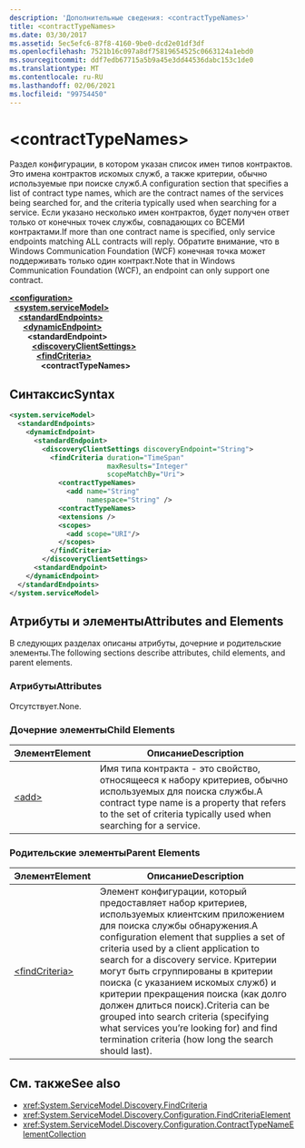 ```yaml
---
description: 'Дополнительные сведения: <contractTypeNames>'
title: <contractTypeNames>
ms.date: 03/30/2017
ms.assetid: 5ec5efc6-87f8-4160-9be0-dcd2e01df3df
ms.openlocfilehash: 7521b16c097a8df75819654525c0663124a1ebd0
ms.sourcegitcommit: ddf7edb67715a5b9a45e3dd44536dabc153c1de0
ms.translationtype: MT
ms.contentlocale: ru-RU
ms.lasthandoff: 02/06/2021
ms.locfileid: "99754450"
---
```

# \<contractTypeNames>

<span data-ttu-id="cc09a-102">Раздел конфигурации, в котором указан список имен типов контрактов. Это имена контрактов искомых служб, а также критерии, обычно используемые при поиске служб.</span><span class="sxs-lookup"><span data-stu-id="cc09a-102">A configuration section that specifies a list of contract type names, which are the contract names of the services being searched for, and the criteria typically used when searching for a service.</span></span> <span data-ttu-id="cc09a-103">Если указано несколько имен контрактов, будет получен ответ только от конечных точек службы, совпадающих со ВСЕМИ контрактами.</span><span class="sxs-lookup"><span data-stu-id="cc09a-103">If more than one contract name is specified, only service endpoints matching ALL contracts will reply.</span></span> <span data-ttu-id="cc09a-104">Обратите внимание, что в Windows Communication Foundation (WCF) конечная точка может поддерживать только один контракт.</span><span class="sxs-lookup"><span data-stu-id="cc09a-104">Note that in Windows Communication Foundation (WCF), an endpoint can only support one contract.</span></span>  
  
[**\<configuration>**](../configuration-element.md)\
&nbsp;&nbsp;[**\<system.serviceModel>**](system-servicemodel.md)\
&nbsp;&nbsp;&nbsp;&nbsp;[**\<standardEndpoints>**](standardendpoints.md)\
&nbsp;&nbsp;&nbsp;&nbsp;&nbsp;&nbsp;[**\<dynamicEndpoint>**](dynamicendpoint.md)\
&nbsp;&nbsp;&nbsp;&nbsp;&nbsp;&nbsp;&nbsp;&nbsp;**\<standardEndpoint>**\
&nbsp;&nbsp;&nbsp;&nbsp;&nbsp;&nbsp;&nbsp;&nbsp;&nbsp;&nbsp;[**\<discoveryClientSettings>**](discoveryclientsettings.md)\
&nbsp;&nbsp;&nbsp;&nbsp;&nbsp;&nbsp;&nbsp;&nbsp;&nbsp;&nbsp;&nbsp;&nbsp;[**\<findCriteria>**](findcriteria.md)\
&nbsp;&nbsp;&nbsp;&nbsp;&nbsp;&nbsp;&nbsp;&nbsp;&nbsp;&nbsp;&nbsp;&nbsp;&nbsp;&nbsp;**\<contractTypeNames>**  
  
## <a name="syntax"></a><span data-ttu-id="cc09a-105">Синтаксис</span><span class="sxs-lookup"><span data-stu-id="cc09a-105">Syntax</span></span>  
  
```xml  
<system.serviceModel>
  <standardEndpoints>
    <dynamicEndpoint>
      <standardEndpoint>
        <discoveryClientSettings discoveryEndpoint="String">
          <findCriteria duration="TimeSpan"
                        maxResults="Integer"
                        scopeMatchBy="Uri">
            <contractTypeNames>
              <add name="String"
                   namespace="String" />
            <contractTypeNames>
            <extensions />
            <scopes>
              <add scope="URI"/>
            </scopes>
          </findCriteria>
        </discoveryClientSettings>
      <standardEndpoint>
    </dynamicEndpoint>
  </standardEndpoints>
</system.serviceModel>
```  
  
## <a name="attributes-and-elements"></a><span data-ttu-id="cc09a-106">Атрибуты и элементы</span><span class="sxs-lookup"><span data-stu-id="cc09a-106">Attributes and Elements</span></span>  

 <span data-ttu-id="cc09a-107">В следующих разделах описаны атрибуты, дочерние и родительские элементы.</span><span class="sxs-lookup"><span data-stu-id="cc09a-107">The following sections describe attributes, child elements, and parent elements.</span></span>  
  
### <a name="attributes"></a><span data-ttu-id="cc09a-108">Атрибуты</span><span class="sxs-lookup"><span data-stu-id="cc09a-108">Attributes</span></span>  

 <span data-ttu-id="cc09a-109">Отсутствует.</span><span class="sxs-lookup"><span data-stu-id="cc09a-109">None.</span></span>  
  
### <a name="child-elements"></a><span data-ttu-id="cc09a-110">Дочерние элементы</span><span class="sxs-lookup"><span data-stu-id="cc09a-110">Child Elements</span></span>  
  
|<span data-ttu-id="cc09a-111">Элемент</span><span class="sxs-lookup"><span data-stu-id="cc09a-111">Element</span></span>|<span data-ttu-id="cc09a-112">Описание</span><span class="sxs-lookup"><span data-stu-id="cc09a-112">Description</span></span>|  
|-------------|-----------------|  
|[\<add>](contracttypenames.md)|<span data-ttu-id="cc09a-113">Имя типа контракта - это свойство, относящееся к набору критериев, обычно используемых для поиска службы.</span><span class="sxs-lookup"><span data-stu-id="cc09a-113">A contract type name is a property that refers to the set of criteria typically used when searching for a service.</span></span>|  
  
### <a name="parent-elements"></a><span data-ttu-id="cc09a-114">Родительские элементы</span><span class="sxs-lookup"><span data-stu-id="cc09a-114">Parent Elements</span></span>  
  
|<span data-ttu-id="cc09a-115">Элемент</span><span class="sxs-lookup"><span data-stu-id="cc09a-115">Element</span></span>|<span data-ttu-id="cc09a-116">Описание</span><span class="sxs-lookup"><span data-stu-id="cc09a-116">Description</span></span>|  
|-------------|-----------------|  
|[\<findCriteria>](findcriteria.md)|<span data-ttu-id="cc09a-117">Элемент конфигурации, который предоставляет набор критериев, используемых клиентским приложением для поиска службы обнаружения.</span><span class="sxs-lookup"><span data-stu-id="cc09a-117">A configuration element that supplies a set of criteria used by a client application to search for a discovery service.</span></span> <span data-ttu-id="cc09a-118">Критерии могут быть сгруппированы в критерии поиска (с указанием искомых служб) и критерии прекращения поиска (как долго должен длиться поиск).</span><span class="sxs-lookup"><span data-stu-id="cc09a-118">Criteria can be grouped into search criteria (specifying what services you’re looking for) and find termination criteria (how long the search should last).</span></span>|  
  
## <a name="see-also"></a><span data-ttu-id="cc09a-119">См. также</span><span class="sxs-lookup"><span data-stu-id="cc09a-119">See also</span></span>

- <xref:System.ServiceModel.Discovery.FindCriteria>
- <xref:System.ServiceModel.Discovery.Configuration.FindCriteriaElement>
- <xref:System.ServiceModel.Discovery.Configuration.ContractTypeNameElementCollection>
